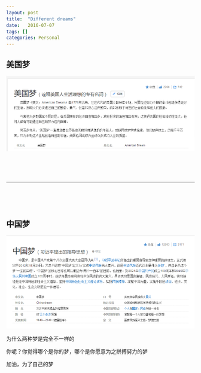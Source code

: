 ```yaml
---
layout: post
title:  "Different dreams"
date:   2016-07-07
tags: []
categories: Personal
---
```


## 美国梦

![Dream of America](/assets/dream_america.png)

<br><br><br>

---

<br><br><br>

## 中国梦

![Dream of China](/assets/dream_china.png)

为什么两种梦是完全不一样的

你呢？你觉得哪个是你的梦，哪个是你愿意为之拼搏努力的梦

加油，为了自己的梦